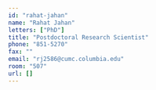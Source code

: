 ```yaml
---
id: "rahat-jahan"
name: "Rahat Jahan"
letters: ["PhD"]
title: "Postdoctoral Research Scientist"
phone: "851-5270"
fax: ""
email: "rj2586@cumc.columbia.edu"
room: "507"
url: []
---
```

